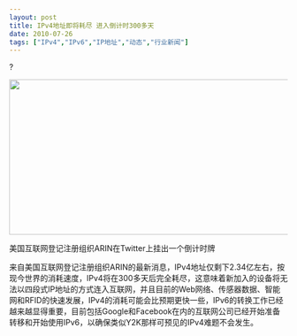 ```yaml
---
layout: post
title: IPv4地址即将耗尽 进入倒计时300多天		
date: 2010-07-26
tags: ["IPv4","IPv6","IP地址","动态","行业新闻"]
---
```


?

<a href="IPv4.jpg"><img class="alignnone size-full wp-image-260" title="IPv4" src="http://www.saqqdy.com/wp-content/uploads/2010/09/IPv4.jpg" alt="" width="605" height="281" /></a>

美国互联网登记注册组织ARIN在Twitter上挂出一个倒计时牌

来自美国互联网登记注册组织ARIN的最新消息，IPv4地址仅剩下2.34亿左右，按现今世界的消耗速度，IPv4将在300多天后完全耗尽，这意味着新加入的设备将无法以四段式IP地址的方式连入互联网，并且目前的Web网络、传感器数据、智能网和RFID的快速发展，IPv4的消耗可能会比预期更快一些，IPv6的转换工作已经越来越显得重要，目前包括Google和Facebook在内的互联网公司已经开始准备转移和开始使用IPv6，以确保类似Y2K那样可预见的IPv4难题不会发生。		